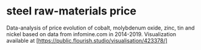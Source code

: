 # steel raw-materials price
Data-analysis of price evolution of cobalt, molybdenum oxide, zinc, tin and nickel based on data from infomine.com in 2014-2019.
Visualization available at [https://public.flourish.studio/visualisation/423378/]
